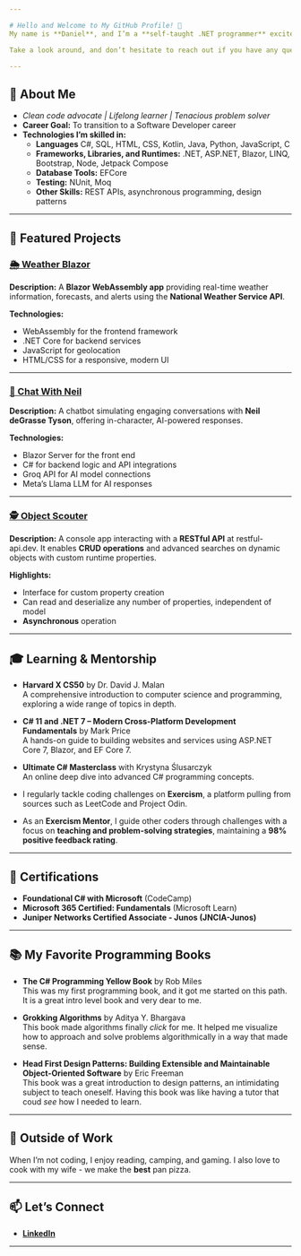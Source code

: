 ```yaml
---

# Hello and Welcome to My GitHub Profile! 👋  
My name is **Daniel**, and I’m a **self-taught .NET programmer** excited to take my first steps into a career as a developer. I’m passionate about writing **clean, maintainable code** and continuously improving my skills.  

Take a look around, and don’t hesitate to reach out if you have any questions about my projects or want to collaborate!  

---
```


## 🌟 About Me  
- *Clean code advocate | Lifelong learner | Tenacious problem solver*  
- **Career Goal:** To transition to a Software Developer career 
- **Technologies I’m skilled in:**  
  - **Languages** C#, SQL, HTML, CSS, Kotlin, Java, Python, JavaScript, C
  - **Frameworks, Libraries, and Runtimes:** .NET, ASP.NET, Blazor, LINQ, Bootstrap, Node, Jetpack Compose 
  - **Database Tools:** EFCore  
  - **Testing:** NUnit, Moq  
  - **Other Skills:** REST APIs, asynchronous programming, design patterns  

---

## 🚀 Featured Projects  
### [🌦️ Weather Blazor](https://github.com/Smileybob72801/WeatherBlazor)  
**Description:** A **Blazor WebAssembly app** providing real-time weather information, forecasts, and alerts using the **National Weather Service API**.

**Technologies:**  
- WebAssembly for the frontend framework  
- .NET Core for backend services  
- JavaScript for geolocation  
- HTML/CSS for a responsive, modern UI  

---

### [💬 Chat With Neil](https://github.com/Smileybob72801/ChatWithNeil)  
**Description:** A chatbot simulating engaging conversations with **Neil deGrasse Tyson**, offering in-character, AI-powered responses.

**Technologies:**  
- Blazor Server for the front end  
- C# for backend logic and API integrations  
- Groq API for AI model connections  
- Meta’s Llama LLM for AI responses  

---

### [🕵️ Object Scouter](https://github.com/Smileybob72801/ObjectScouter)  
**Description:** A console app interacting with a **RESTful API** at restful-api.dev. It enables **CRUD operations** and advanced searches on dynamic objects with custom runtime properties.

**Highlights:**  
- Interface for custom property creation
- Can read and deserialize any number of properties, independent of model  
- **Asynchronous** operation  

---

## 🎓 Learning & Mentorship  
- **Harvard X CS50** by Dr. David J. Malan  
   A comprehensive introduction to computer science and programming, exploring a wide range of topics in depth.
  
- **C# 11 and .NET 7 – Modern Cross-Platform Development Fundamentals** by Mark Price  
   A hands-on guide to building websites and services using ASP.NET Core 7, Blazor, and EF Core 7.
  
- **Ultimate C# Masterclass** with Krystyna Ślusarczyk  
   An online deep dive into advanced C# programming concepts.

 - I regularly tackle coding challenges on **Exercism**, a platform pulling from sources such as LeetCode and Project Odin.  
- As an **Exercism Mentor**, I guide other coders through challenges with a focus on **teaching and problem-solving strategies**, maintaining a **98% positive feedback rating**.

---

## 📜 Certifications  
- **Foundational C# with Microsoft** (CodeCamp)  
- **Microsoft 365 Certified: Fundamentals** (Microsoft Learn)  
- **Juniper Networks Certified Associate - Junos (JNCIA-Junos)**  

---

## 📚 My Favorite Programming Books  
- **The C# Programming Yellow Book** by Rob Miles  
   This was my first programming book, and it got me started on this path. It is a great intro level book and very dear to me.

- **Grokking Algorithms** by Aditya Y. Bhargava  
   This book made algorithms finally *click* for me. It helped me visualize how to approach and solve problems algorithmically in a way that made sense.

- **Head First Design Patterns: Building Extensible and Maintainable Object-Oriented Software** by Eric Freeman  
   This book was a great introduction to design patterns, an intimidating subject to teach oneself. Having this book was like having a tutor that coud *see* how I needed to learn.

---

## 🌱 Outside of Work  
When I’m not coding, I enjoy reading, camping, and gaming. I also love to cook with my wife - we make the **best** pan pizza.

---

## 📫 Let’s Connect  
- **[LinkedIn](https://www.linkedin.com/in/daniel-simmons-3a5a45148/)**  

---
